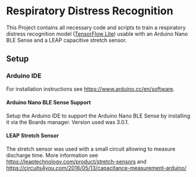 # Respiratory Distress Recognition

This Project contains all necessary code and scripts to train a respiratory distress recognition model ([TensorFlow Lite](https://tensorflow.org/lite/microcontrollers/overview)) usable with an Arduino Nano BLE Sense and a LEAP capacitive stretch sensor.

## Setup

### Arduino IDE

For installation instructions see <https://www.arduino.cc/en/software>.

#### Arduino Nano BLE Sense Support

Setup the Arduino IDE to support the Arduino Nano BLE Sense by installing it via the Boards manager. Version used was 3.0.1.

#### LEAP Stretch Sensor 

The stretch sensor was used with a small circuit allowing to measure discharge time. More information see https://leaptechnology.com/product/stretch-sensors and https://circuits4you.com/2016/05/13/capacitance-measurement-arduino/ 
